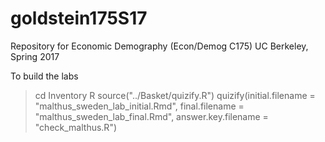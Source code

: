 # goldstein175S17
Repository for Economic Demography (Econ/Demog C175) UC Berkeley, Spring 2017

To build the labs

> cd Inventory
> R
> source("../Basket/quizify.R")
> quizify(initial.filename = "malthus_sweden_lab_initial.Rmd",
final.filename = "malthus_sweden_lab_final.Rmd",
answer.key.filename = "check_malthus.R")
